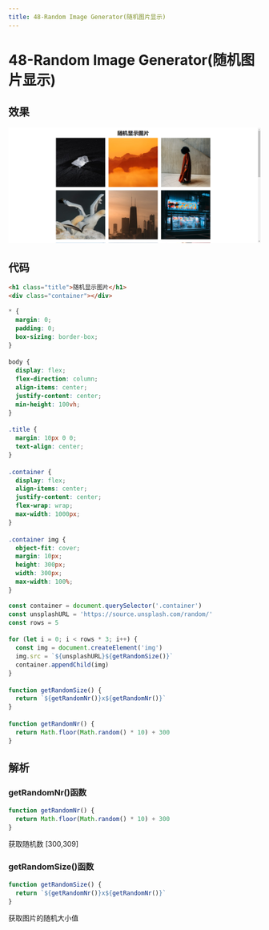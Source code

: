 ```yaml
---
title: 48-Random Image Generator(随机图片显示)
---
```


# 48-Random Image Generator(随机图片显示)

## 效果

![image-20240407162546976](md_img/image-20240407162546976.png)

## 代码

```html
<h1 class="title">随机显示图片</h1>
<div class="container"></div>
```

```css
* {
  margin: 0;
  padding: 0;
  box-sizing: border-box;
}

body {
  display: flex;
  flex-direction: column;
  align-items: center;
  justify-content: center;
  min-height: 100vh;
}

.title {
  margin: 10px 0 0;
  text-align: center;
}

.container {
  display: flex;
  align-items: center;
  justify-content: center;
  flex-wrap: wrap;
  max-width: 1000px;
}

.container img {
  object-fit: cover;
  margin: 10px;
  height: 300px;
  width: 300px;
  max-width: 100%;
}
```

```js
const container = document.querySelector('.container')
const unsplashURL = 'https://source.unsplash.com/random/'
const rows = 5

for (let i = 0; i < rows * 3; i++) {
  const img = document.createElement('img')
  img.src = `${unsplashURL}${getRandomSize()}`
  container.appendChild(img)
}

function getRandomSize() {
  return `${getRandomNr()}x${getRandomNr()}`
}

function getRandomNr() {
  return Math.floor(Math.random() * 10) + 300
}
```

## 解析

### getRandomNr()函数

```js
function getRandomNr() {
  return Math.floor(Math.random() * 10) + 300
}
```

获取随机数 [300,309]



### getRandomSize()函数

```js
function getRandomSize() {
  return `${getRandomNr()}x${getRandomNr()}`
}
```

获取图片的随机大小值